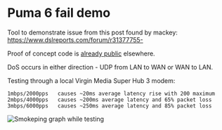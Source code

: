 # Puma 6 fail demo

Tool to demonstrate issue from this post found by mackey: https://www.dslreports.com/forum/r31377755-

Proof of concept code is [already public](https://www.theregister.co.uk/2017/04/27/intel_puma6_chipset_trivial_to_dos/) elsewhere.

DoS occurs in either direction - UDP from LAN to WAN or WAN to LAN.

Testing through a local Virgin Media Super Hub 3 modem:

    1mbps/2000pps   causes ~20ms average latency rise with 200 maximum
    2mbps/4000pps   causes ~200ms average latency and 65% packet loss
    3mbps/6000pps   causes ~250ms average latency and 85% packet loss

![Smokeping graph while testing](https://i.imgur.com/eshENJE.png)
